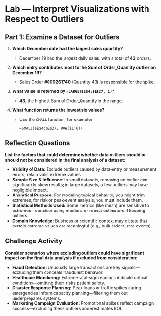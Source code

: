 # Lab — Interpret Visualizations with Respect to Outliers

## Part 1: Examine a Dataset for Outliers

1. **Which December date had the largest sales quantity?**  
   - December 19 had the largest daily sales, with a total of **43** orders.

2. **Which entry contributes most to the Sum of Order_Quantity outlier on December 19?**  
   - Sales Order **#000261740** (Quantity 43) is responsible for the spike.

3. **What value is returned by `=LARGE($E$4:$E$27, 1)`?**  
   - **43**, the highest Sum of Order_Quantity in the range.

4. **What function returns the lowest six values?**  
   - Use the `SMALL` function, for example:  
     ```excel
     =SMALL($E$4:$E$27, ROW($1:6))
     ```

## Reflection Questions

**List the factors that could determine whether data outliers should or should not be considered in the final analysis of a dataset:**  
- **Validity of Data:** Exclude outliers caused by data‐entry or measurement errors; retain valid extreme values.  
- **Sample Size & Influence:** In small datasets, removing an outlier can significantly skew results; in large datasets, a few outliers may have negligible impact.  
- **Analytical Purpose:** For modeling typical behavior, you might trim extremes; for risk or peak‐event analysis, you must include them.  
- **Statistical Methods Used:** Some metrics (like mean) are sensitive to extremes—consider using medians or robust estimators if keeping outliers.  
- **Domain Knowledge:** Business or scientific context may dictate that certain extreme values are meaningful (e.g., bulk orders, rare events).

## Challenge Activity

**Consider scenarios where excluding outliers could have significant impact on the final data analysis if excluded from consideration:**  
- **Fraud Detection:** Unusually large transactions are key signals—excluding them conceals fraudulent behavior.  
- **Healthcare Monitoring:** Extreme vital‐sign readings indicate critical conditions—omitting them risks patient safety.  
- **Disaster Response Planning:** Peak loads or traffic spikes during emergencies inform capacity planning—filtering them out underprepares systems.  
- **Marketing Campaign Evaluation:** Promotional spikes reflect campaign success—excluding these outliers underestimates ROI.  
